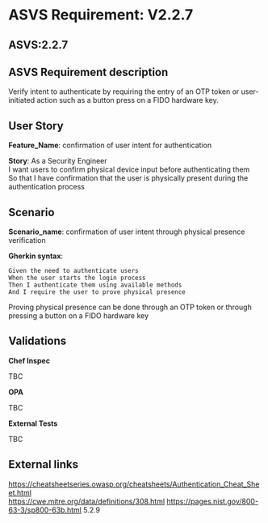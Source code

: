 # ASVS Requirement: V2.2.7

## ASVS:2.2.7

## ASVS Requirement description

Verify intent to authenticate by requiring the entry of an OTP token or user-initiated action such as a button press on a FIDO hardware key.

## User Story

**Feature_Name**: confirmation of user intent for authentication

**Story**:
As a Security Engineer\
I want users to confirm physical device input before authenticating them\
So that I have confirmation that the user is physically present during the authentication process

## Scenario

**Scenario_name**: confirmation of user intent through physical presence verification

**Gherkin syntax**:

```gherkin
Given the need to authenticate users
When the user starts the login process
Then I authenticate them using available methods
And I require the user to prove physical presence
```

Proving physical presence can be done through an OTP token or through pressing a button on a FIDO hardware key

## Validations

**Chef Inspec**

TBC

**OPA**

TBC

**External Tests**

TBC

## External links

<https://cheatsheetseries.owasp.org/cheatsheets/Authentication_Cheat_Sheet.html> \
<https://cwe.mitre.org/data/definitions/308.html>
<https://pages.nist.gov/800-63-3/sp800-63b.html> 5.2.9

